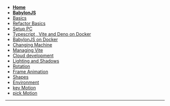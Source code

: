 <!-- docs/_sidebar.md -->

* [<b>Home</b>](/)
* [<b>BabylonJS</b>](/Block_3/README.md "Block 3")
* [Basics](Block_3/section_1/html5_intro.md)
* [Refactor Basics](Block_3/section_1b/refactor.md)
* [Setup PC](Block_3/section_1c/setup.md)
* [Typescript , Vite and Deno on Docker](Block_3/section_1d_node/devEnv.md)
* [BabylonJS on Docker](Block_3/section_1e_node/firstBabylon.md)
* [Changing Machine](Block_3/section_1f/change.md)
* [Managing Vite](Block_3/section_1g/vite.md)
* [Cloud development](Block_3/section_1h/cde.md)
* [Lighting and Shadows](Block_3/section_2a/lighting02.md)
* [Rotation](Block_3/section_2b/rotation.md)
* [Frame Animation](Block_3/section_3/frames01.md)
* [Shapes](Block_3/section_4/shapes01.md)
* [Environment](Block_3/section_5/section_5.md)
* [key Motion](Block_3/section_6/section_6.md)
* [pick Motion](Block_3/section_6/section_6b.md)


<hr/>
<!-- 

* [Changing scenes](Block_3/section_4/section_4.md)
* [Frame Animation](Block_3/section_6/section_6.md)
* [Mesh Animation](Block_3/section_7/section_7.md)
* [Mesh Movement](Block_3/section_9/section_9.md)
* [Gui scene selector](Block_3/section_10/section_10.md)
* [Mesh physics](Block_3/section_11/section_11.md)
* [Setup Docker](Block_3/section_12/setup.md)

-->

<!--
* [<h3>Environments</h3>](Block_3/section_2/section_2.md)
* [<h3>Player Movement and Interaction</h3>](Block_3/section_3/section_3.md)
* [<h3>Sprite Animation</h3>](Block_1/section_4/section_4.md) 
* [<h3>Player Mechanics</h3>](Block_1/section_5/section_5.md) 
* [<h3>Physics, particles emitters and shaders</h3>](Block_1/section_6/section_6.md) 
* [<h3>User Interface</h3>](Block_1/section_7/section_8.md) 
* [<h3>Sprite Animation</h3>](Block_1/section_8/section_8.md) 

* [<h3>Village scenes</h3>](Block_3/section_5/section_5.md)
->